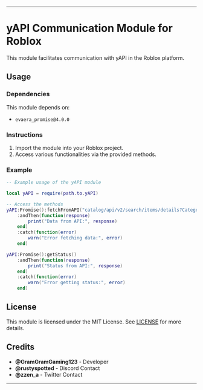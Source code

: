 ---

# yAPI Communication Module for Roblox

This module facilitates communication with yAPI in the Roblox platform.

## Usage

### Dependencies

This module depends on:
- `evaera_promise@4.0.0`

### Instructions

1. Import the module into your Roblox project.
2. Access various functionalities via the provided methods.

### Example

```lua
-- Example usage of the yAPI module

local yAPI = require(path.to.yAPI)

-- Access the methods
yAPI:Promise():fetchFromAPI("catalog/api/v2/search/items/details?Category=1&CreatorType=Group&CreatorTargetId=32397047", nil)
    :andThen(function(response)
        print("Data from API:", response)
    end)
    :catch(function(error)
        warn("Error fetching data:", error)
    end)

yAPI:Promise():getStatus()
    :andThen(function(response)
        print("Status from API:", response)
    end)
    :catch(function(error)
        warn("Error getting status:", error)
    end)
```

## License

This module is licensed under the MIT License. See [LICENSE](./LICENSE) for more details.

## Credits

- **@GramGramGaming123** - Developer
- **@rustyspotted** - Discord Contact
- **@zzen_a** - Twitter Contact

---